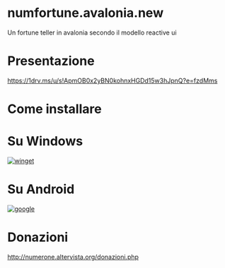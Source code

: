# numfortune.avalonia.new
Un fortune teller in avalonia secondo il modello reactive ui

# Presentazione
https://1drv.ms/u/s!ApmOB0x2yBN0kohnxHGDd15w3hJpnQ?e=fzdMms

# Come installare

# Su Windows

[![winget](https://user-images.githubusercontent.com/49786146/159123313-3bdafdd3-5130-4b0d-9003-40618390943a.png)](https://marticliment.com/wingetui/share?pid=GiulioSorrentino.numeronesfortuneinavalonia&pname=numerone's%20fortune%20in%20avalonia&psource=Winget:%20winget)

# Su Android

[![google](https://play.google.com/intl/it_it/badges/static/images/badges/en_badge_web_generic.png)](https://play.google.com/store/apps/details?id=org.altervista.numerone.numfortune)

# Donazioni

http://numerone.altervista.org/donazioni.php
